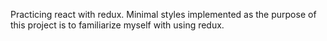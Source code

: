 Practicing react with redux. Minimal styles implemented as the purpose of this project is to familiarize myself with using redux.